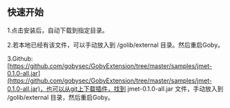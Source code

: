 ## 快速开始
1.点击安装后，自动下载到指定目录。

2.若本地已经有该文件，可以手动放入到 /golib/external 目录。然后重启Goby。

3.Github: [https://github.com/gobysec/GobyExtension/tree/master/samples/jmet-0.1.0-all.jar](https://github.com/gobysec/GobyExtension/tree/master/samples/jmet-0.1.0-all.jar)，也可以从git上下载插件，找到 jmet-0.1.0-all.jar 文件，手动放入到 /golib/external 目录，然后重启Goby。
